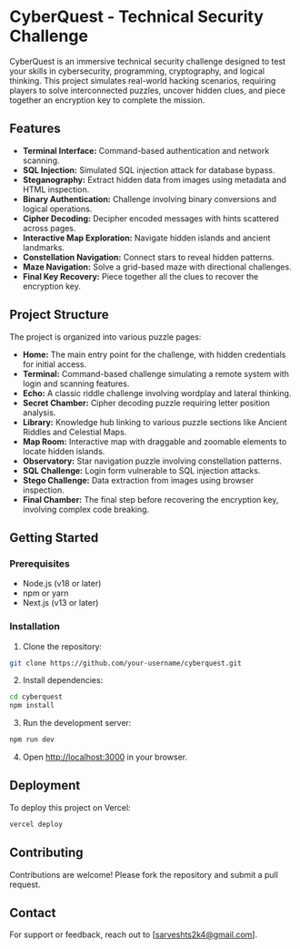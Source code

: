 # CyberQuest - Technical Security Challenge

CyberQuest is an immersive technical security challenge designed to test your skills in cybersecurity, programming, cryptography, and logical thinking. This project simulates real-world hacking scenarios, requiring players to solve interconnected puzzles, uncover hidden clues, and piece together an encryption key to complete the mission.

## Features

* **Terminal Interface:** Command-based authentication and network scanning.
* **SQL Injection:** Simulated SQL injection attack for database bypass.
* **Steganography:** Extract hidden data from images using metadata and HTML inspection.
* **Binary Authentication:** Challenge involving binary conversions and logical operations.
* **Cipher Decoding:** Decipher encoded messages with hints scattered across pages.
* **Interactive Map Exploration:** Navigate hidden islands and ancient landmarks.
* **Constellation Navigation:** Connect stars to reveal hidden patterns.
* **Maze Navigation:** Solve a grid-based maze with directional challenges.
* **Final Key Recovery:** Piece together all the clues to recover the encryption key.

## Project Structure

The project is organized into various puzzle pages:

* **Home:** The main entry point for the challenge, with hidden credentials for initial access.
* **Terminal:** Command-based challenge simulating a remote system with login and scanning features.
* **Echo:** A classic riddle challenge involving wordplay and lateral thinking.
* **Secret Chamber:** Cipher decoding puzzle requiring letter position analysis.
* **Library:** Knowledge hub linking to various puzzle sections like Ancient Riddles and Celestial Maps.
* **Map Room:** Interactive map with draggable and zoomable elements to locate hidden islands.
* **Observatory:** Star navigation puzzle involving constellation patterns.
* **SQL Challenge:** Login form vulnerable to SQL injection attacks.
* **Stego Challenge:** Data extraction from images using browser inspection.
* **Final Chamber:** The final step before recovering the encryption key, involving complex code breaking.

## Getting Started

### Prerequisites

* Node.js (v18 or later)
* npm or yarn
* Next.js (v13 or later)

### Installation

1. Clone the repository:

```bash
git clone https://github.com/your-username/cyberquest.git
```

2. Install dependencies:

```bash
cd cyberquest
npm install
```

3. Run the development server:

```bash
npm run dev
```

4. Open [http://localhost:3000](http://localhost:3000) in your browser.

## Deployment

To deploy this project on Vercel:

```bash
vercel deploy
```

## Contributing

Contributions are welcome! Please fork the repository and submit a pull request.

## Contact

For support or feedback, reach out to \[[sarveshts2k4@gmail.com](mailto:sarveshts2k4@gmail.com)].
